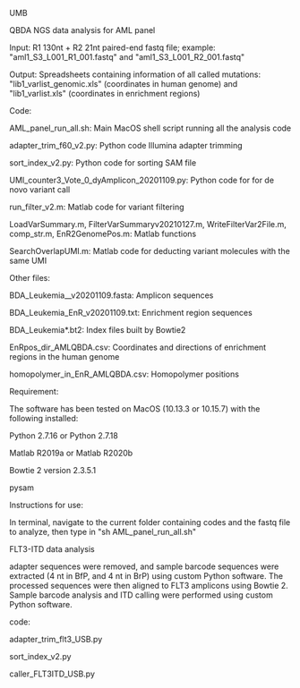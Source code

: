 UMB

QBDA NGS data analysis for AML panel

Input: R1 130nt + R2 21nt paired-end fastq file; example: "aml1_S3_L001_R1_001.fastq" and "aml1_S3_L001_R2_001.fastq"

Output: Spreadsheets containing information of all called mutations: "lib1_varlist_genomic.xls" (coordinates in human genome) and "lib1_varlist.xls" (coordinates in enrichment regions)

Code:

AML_panel_run_all.sh: Main MacOS shell script running all the analysis code

adapter_trim_f60_v2.py: Python code Illumina adapter trimming

sort_index_v2.py: Python code for sorting SAM file

UMI_counter3_Vote_0_dyAmplicon_20201109.py: Python code for for de novo variant call

run_filter_v2.m: Matlab code for variant filtering

LoadVarSummary.m, FilterVarSummaryv20210127.m, WriteFilterVar2File.m, comp_str.m, EnR2GenomePos.m: Matlab functions

SearchOverlapUMI.m: Matlab code for deducting variant molecules with the same UMI

Other files:

BDA_Leukemia__v20201109.fasta: Amplicon sequences

BDA_Leukemia_EnR_v20201109.txt: Enrichment region sequences

BDA_Leukemia*.bt2: Index files built by Bowtie2

EnRpos_dir_AMLQBDA.csv: Coordinates and directions of enrichment regions in the human genome

homopolymer_in_EnR_AMLQBDA.csv: Homopolymer positions

Requirement:

The software has been tested on MacOS (10.13.3 or 10.15.7) with the following installed:

Python 2.7.16 or Python 2.7.18

Matlab R2019a or Matlab R2020b

Bowtie 2 version 2.3.5.1

pysam

Instructions for use:

In terminal, navigate to the current folder containing codes and the fastq file to analyze, then type in "sh AML_panel_run_all.sh"

FLT3-ITD data analysis

adapter sequences were removed, and sample barcode sequences were extracted (4 nt in BfP, and 4 nt in BrP) using custom Python software. The processed sequences were then aligned to FLT3 amplicons using Bowtie 2. Sample barcode analysis and ITD calling were performed using custom Python software.

code:

adapter_trim_flt3_USB.py

sort_index_v2.py

caller_FLT3ITD_USB.py


